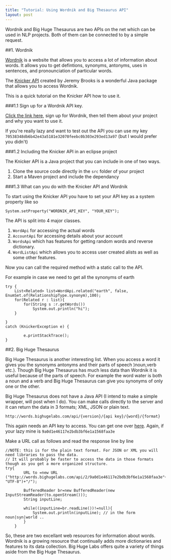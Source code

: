 ```yaml
---
title: "Tutorial: Using Wordnik and Big Thesaurus API"
layout: post
---
```


Wordnik and Big Huge Thesaurus are two APIs on the net which can be used in NLP projects. Both of them can be connected to by a simple request. 

##1. Wordnik

[Wordnik](http://wordnik.com) is a website that allows you to access a lot of information about words. It allows you to get defintions, synonyms, antonyms, uses in sentences, and pronounciation of particular words.


The  [Knicker API](https://github.com/jeremybrooks/knicker) created by Jeremy Brooks is a wonderful Java package that allows you to access Wordnik.

This is a quick tutorial on the Knicker API how to use it.

###1.1 Sign up for a Wordnik API key. 	

[Click the link here](http://developer.wordnik.com/), sign up for Wordnik, then tell them about your project and why you want to use it.

If you're really lazy and want to test out the API you can use my key `70538348db6b42e43a5181e32070feebc0b303e293ed13a97` (but I would prefer you didn't)

###1.2 Including the Knicker API in an eclipse project

The Knicker API is a Java project that you can include in one of two ways. 

1. Clone the source code directly in the `src` folder of your project 
2. Start a Maven project and include the dependancy

###1.3 What can you do with the Knicker API and Wordnik

To start using the Knicker API you have to set your API key as a system property like so

	System.setProperty("WORDNIK_API_KEY", "YOUR_KEY");

The API is split into 4 major classes. 

1. `WordApi` for accessing the actual words
2. `AccountApi` for accessing details about your account
3. `WordsApi` which has features for getting random words and reverse dictionary.
4. `WordListApi` which allows you to access user created alists as well as some other features.


Now you can call the required method with a static call to the API.

For example in case we need to get all the synonyms of earth

	try {
		List<Related> list=WordApi.related("earth", false, EnumSet.of(RelationshipType.synonym),100);
		for(Related r : list){
			for(String s :r.getWords())
				System.out.println("hi");
		}
			
	} 
	catch (KnickerException e) {
			
			e.printStackTrace();
	}

##2. Big Huge Thesaurus

Big Huge Thesaurus is another interesting list. When you access a word it gives you the synonyms antonyms and their parts of speech )noun,verb etc.).
Though Big Huge Thesaurus has much less data than Wordnik it is useful because of the parts of speech. For example the word water is both a noun and a verb and Big Huge Thesaurus can give you synonyms of only one or the other. 


Big Huge Thesaurus does not have a Java API (I intend to make a simple wrapper, will post when I do). You can make calls directly to the server and it can return the data in 3 formats; XML, JSON or plain text.

	http://words.bighugelabs.com/api/{version}/{api key}/{word}/{format}

This again needs an API key to access. You can get one over [here](http://words.bighugelabs.com/getkey.php). Again, if your lazy mine is `9a0d1e46117e2bdb3bf6e1a1568faa3e`

Make a URL call as follows and read the response line by line

	//NOTE: this is for the plain text format. For JSON or XML you will need libraries to pass the data.
	// It will probably be faster to access the data in those formats though as you get a more organized structure.
	try{
			URL to =new URL ("http://words.bighugelabs.com/api/2/9a0d1e46117e2bdb3bf6e1a1568faa3e"+URLEncoder.encode("earth", "UTF-8")+"/");
			
			BufferedReader br=new BufferedReader(new InputStreamReader(to.openStream()));
			String inputLine;
			
			while((inputLine=br.readLine())!=null){
				System.out.println(inputLine); // in the form noun|syn|world ..
			}
		}

So, these are two excellant web resources for information about words. Wordnik is a growing resource that continually adds more dictionaries and features to its data collection. Big Huge Labs offers quite a variety of things aside from the Big Huge Thesaurus. 